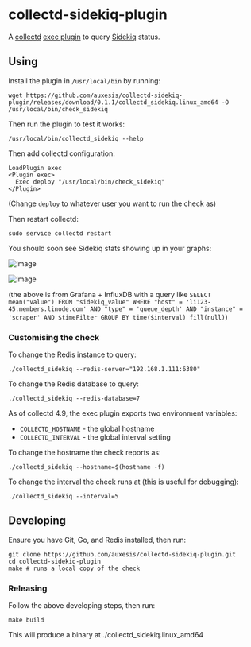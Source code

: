 # collectd-sidekiq-plugin

A [collectd](http://collectd.org/) [exec plugin](https://collectd.org/wiki/index.php/Plugin:Exec) to query [Sidekiq](http://sidekiq.org/) status.

## Using

Install the plugin in `/usr/local/bin` by running:

```
wget https://github.com/auxesis/collectd-sidekiq-plugin/releases/download/0.1.1/collectd_sidekiq.linux_amd64 -O /usr/local/bin/check_sidekiq
```

Then run the plugin to test it works:

```
/usr/local/bin/collectd_sidekiq --help
```

Then add collectd configuration:

```
LoadPlugin exec
<Plugin exec>
  Exec deploy "/usr/local/bin/check_sidekiq"
</Plugin>
```

(Change `deploy` to whatever user you want to run the check as)

Then restart collectd:

```
sudo service collectd restart
```

You should soon see Sidekiq stats showing up in your graphs:

![image](https://cloud.githubusercontent.com/assets/12306/22453501/6a865b6a-e7d3-11e6-9220-c9240c2284ef.png)

![image](https://cloud.githubusercontent.com/assets/12306/22453520/88b5a172-e7d3-11e6-8894-95b7087532a5.png)

(the above is from Grafana + InfluxDB with a query like `SELECT mean("value") FROM "sidekiq_value" WHERE "host" = 'li123-45.members.linode.com' AND "type" = 'queue_depth' AND "instance" = 'scraper' AND $timeFilter GROUP BY time($interval) fill(null)`)

### Customising the check

To change the Redis instance to query:

```
./collectd_sidekiq --redis-server="192.168.1.111:6380"
```

To change the Redis database to query:

```
./collectd_sidekiq --redis-database=7
```

As of collectd 4.9, the exec plugin exports two environment variables:

 - `COLLECTD_HOSTNAME` - the global hostname
 - `COLLECTD_INTERVAL` - the global interval setting

To change the hostname the check reports as:

```
./collectd_sidekiq --hostname=$(hostname -f)
```

To change the interval the check runs at (this is useful for debugging):

```
./collectd_sidekiq --interval=5
```

## Developing

Ensure you have Git, Go, and Redis installed, then run:

```
git clone https://github.com/auxesis/collectd-sidekiq-plugin.git
cd collectd-sidekiq-plugin
make # runs a local copy of the check
```


### Releasing

Follow the above developing steps, then run:

```
make build
```

This will produce a binary at ./collectd_sidekiq.linux_amd64
